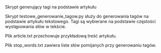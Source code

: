 Skrypt generujący tagi na podstawie artykułu

Skrypt testowe_generowanie_tagow.py służy do generowania tagów na podstawie artykułu tekstowego. 
Tagi są wybierane na podstawie częstości występowania słów w tekście.

Plik article.txt przechowuje przykładową treść artykułu.

Plik stop_words.txt zawiera liste słów pomijanych przy generowaniu tagów.

